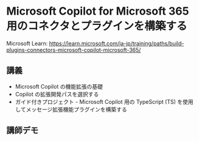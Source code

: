 # Microsoft Copilot for Microsoft 365 用のコネクタとプラグインを構築する

Microsoft Learn: https://learn.microsoft.com/ja-jp/training/paths/build-plugins-connectors-microsoft-copilot-microsoft-365/

## 講義

- Microsoft Copilot の機能拡張の基礎
- Copilot の拡張開発パスを選択する
- ガイド付きプロジェクト - Microsoft Copilot 用の TypeScript (TS) を使用してメッセージ拡張機能プラグインを構築する

## 講師デモ

